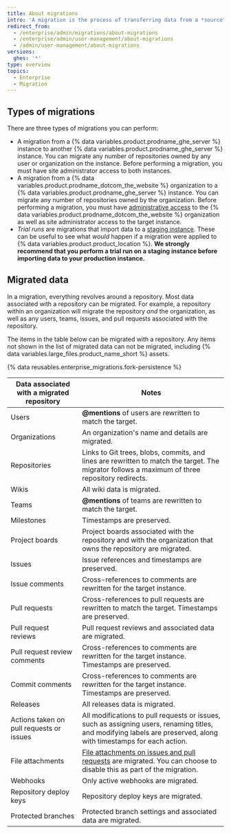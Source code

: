```yaml
---
title: About migrations
intro: 'A migration is the process of transferring data from a *source* location (either a {% data variables.product.prodname_dotcom_the_website %} organization or a {% data variables.product.prodname_ghe_server %} instance) to a *target* {% data variables.product.prodname_ghe_server %} instance. Migrations can be used to transfer your data when changing platforms or upgrading hardware on your instance.'
redirect_from:
  - /enterprise/admin/migrations/about-migrations
  - /enterprise/admin/user-management/about-migrations
  - /admin/user-management/about-migrations
versions:
  ghes: '*'
type: overview
topics:
  - Enterprise
  - Migration
---
```

## Types of migrations

There are three types of migrations you can perform:

- A migration from a {% data variables.product.prodname_ghe_server %} instance to another {% data variables.product.prodname_ghe_server %} instance. You can migrate any number of repositories owned by any user or organization on the instance. Before performing a migration, you must have site administrator access to both instances.
- A migration from a {% data variables.product.prodname_dotcom_the_website %} organization to a {% data variables.product.prodname_ghe_server %} instance. You can migrate any number of repositories owned by the organization. Before performing a migration, you must have [administrative access](/enterprise/user/articles/permission-levels-for-an-organization/) to the {% data variables.product.prodname_dotcom_the_website %} organization as well as site administrator access to the target instance.
- *Trial runs* are migrations that import data to a [staging instance](/enterprise/admin/guides/installation/setting-up-a-staging-instance/). These can be useful to see what *would* happen if a migration were applied to {% data variables.product.product_location %}. **We strongly recommend that you perform a trial run on a staging instance before importing data to your production instance.**

## Migrated data

In a migration, everything revolves around a repository. Most data associated with a repository can be migrated. For example, a repository within an organization will migrate the repository *and* the organization, as well as any users, teams, issues, and pull requests associated with the repository.

The items in the table below can be migrated with a repository. Any items not shown in the list of migrated data can not be migrated, including {% data variables.large_files.product_name_short %} assets.

{% data reusables.enterprise_migrations.fork-persistence %}

|  Data associated with a migrated repository | Notes  |
|---------------------------------------------|--------|
| Users | **@mentions** of users are rewritten to match the target.
| Organizations | An organization's name and details are migrated.
| Repositories | Links to Git trees, blobs, commits, and lines are rewritten to match the target. The migrator follows a maximum of three repository redirects.
| Wikis | All wiki data is migrated.
| Teams | **@mentions** of teams are rewritten to match the target.
| Milestones | Timestamps are preserved.
| Project boards | Project boards associated with the repository and with the organization that owns the repository are migrated.
| Issues | Issue references and timestamps are preserved.
| Issue comments | Cross-references to comments are rewritten for the target instance.
| Pull requests | Cross-references to pull requests are rewritten to match the target. Timestamps are preserved.
| Pull request reviews | Pull request reviews and associated data are migrated.
| Pull request review comments | Cross-references to comments are rewritten for the target instance. Timestamps are preserved.
| Commit comments | Cross-references to comments are rewritten for the target instance. Timestamps are preserved.
| Releases | All releases data is migrated.
| Actions taken on pull requests or issues | All modifications to pull requests or issues, such as assigning users, renaming titles, and modifying labels are preserved, along with timestamps for each action.
|  File attachments | [File attachments on issues and pull requests](/articles/file-attachments-on-issues-and-pull-requests) are migrated. You can choose to disable this as part of the migration.
| Webhooks | Only active webhooks are migrated.
| Repository deploy keys | Repository deploy keys are migrated.
| Protected branches | Protected branch settings and associated data are migrated.
